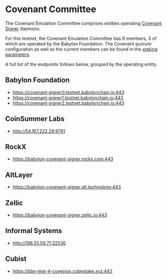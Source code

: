 # Covenant Committee

The Covenant Emulation Committee comprises entities operating
[Covenant Signer](https://github.com/babylonchain/covenant-signer) daemons.

For this testnet, the Covenant Emulation Committee has 9 members, 3 of which
are operated by the Babylon Foundation. The Covenant quorum configuration as
well as the current members can be found in the
[staking parameters](../parameters/global-config.json).

A full list of the endpoints follows below, grouped by the operating entity.

## Babylon Foundation

- https://covenant-signer0.testnet.babylonchain.io:443
- https://covenant-signer1.testnet.babylonchain.io:443
- https://covenant-signer2.testnet.babylonchain.io:443

## CoinSummer Labs

- http://54.167.222.28:9791

## RockX

- https://babylon-covenant-signer.rockx.com:443

## AltLayer

- https://babylon-covenant-signer.alt.technology:443

## Zellic

- https://babylon-covenant-signer.zellic.io:443

## Informal Systems

- http://198.55.59.71:32530

## Cubist

- https://bbn-test-4-covesign.cubestake.xyz:443        
